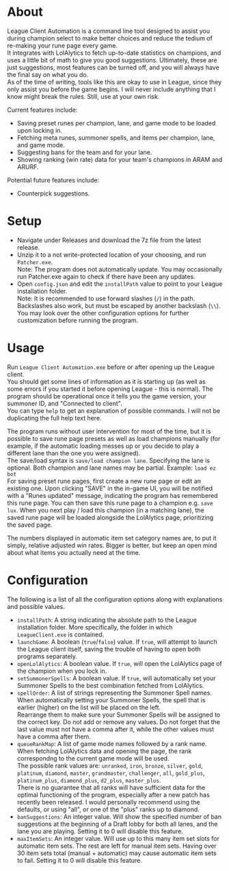 # About
League Client Automation is a command line tool designed to assist you during champion select to make better choices and reduce the tedium of re-making your rune page every game.  
It integrates with LolAlytics to fetch up-to-date statistics on champions, and uses a little bit of math to give you good suggestions. Ultimately, these are just suggestions, most features can be turned off, and you will always have the final say on what you do.  
As of the time of writing, tools like this are okay to use in League, since they only assist you before the game begins. I will never include anything that I know might break the rules. Still, use at your own risk.

Current features include:
* Saving preset runes per champion, lane, and game mode to be loaded upon locking in.
* Fetching meta runes, summoner spells, and items per champion, lane, and game mode.
* Suggesting bans for the team and for your lane.
* Showing ranking (win rate) data for your team's champions in ARAM and ARURF.

Potential future features include:
* Counterpick suggestions.

# Setup
* Navigate under Releases and download the 7z file from the latest release.
* Unzip it to a not write-protected location of your choosing, and run `Patcher.exe`.  
Note: The program does not automatically update. You may occasionally run Patcher.exe again to check if there have been any updates.
* Open `config.json` and edit the `installPath` value to point to your League installation folder.  
Note: It is recommended to use forward slashes (`/`) in the path. Backslashes also work, but must be escaped by another backslash (`\\`).  
You may look over the other configuration options for further customization before running the program.

# Usage
Run `League Client Automation.exe` before or after opening up the League client.  
You should get some lines of information as it is starting up (as well as some errors if you started it before opening League - this is normal). The program should be operational once it tells you the game version, your summoner ID, and "Connected to client".  
You can type `help` to get an explanation of possible commands. I will not be duplicating the full help text here.

The program runs without user intervention for most of the time, but it is possible to save rune page presets as well as load champions manually (for example, if the automatic loading messes up or you decide to play a different lane than the one you were assigned).  
The save/load syntax is `save/load champion lane`. Specifying the lane is optional. Both champion and lane names may be partial. Example: `load ez bot`  
For saving preset rune pages, first create a new rune page or edit an existing one. Upon clicking "SAVE" in the in-game UI, you will be notified with a "Runes updated" message, indicating the program has remembered this rune page. You can then save this rune page to a champion e.g. `save lux`. When you next play / load this champion (in a matching lane), the saved rune page will be loaded alongside the LolAlytics page, prioritizing the saved page.

The numbers displayed in automatic item set category names are, to put it simply, relative adjusted win rates. Bigger is better, but keep an open mind about what items you actually need at the time.

# Configuration
The following is a list of all the configuration options along with explanations and possible values.
* `installPath`: A string indicating the absolute path to the League installation folder. More specifically, the folder in which `LeagueClient.exe` is contained.
* `launchGame`: A boolean (`true`/`false`) value. If `true`, will attempt to launch the League client itself, saving the trouble of having to open both programs separately.
* `openLolAlytics`: A boolean value. If `true`, will open the LolAlytics page of the champion when you lock in.
* `setSummonerSpells`: A boolean value. If `true`, will automatically set your Summoner Spells to the best combination fetched from LolAlytics.
* `spellOrder`: A list of strings representing the Summoner Spell names. When automatically setting your Summoner Spells, the spell that is earlier (higher) on the list will be placed on the left.  
Rearrange them to make sure your Summoner Spells will be assigned to the correct key. Do not add or remove any values. Do not forget that the last value must not have a comma after it, while the other values must have a comma after them.
* `queueRankMap`: A list of game mode names followed by a rank name. When fetching LolAlytics data and opening the page, the rank correspondng to the current game mode will be used.  
The possible rank values are: `unranked`, `iron`, `bronze`, `silver`, `gold`, `platinum`, `diamond`, `master`, `grandmaster`, `challenger`, `all`, `gold_plus`, `platinum_plus`, `diamond_plus`, `d2_plus`, `master_plus`.  
There is no guarantee that all ranks will have sufficient data for the optimal functioning of the program, especially after a new patch has recently been released. I would personally recommend using the defaults, or using "all", or one of the "plus" ranks up to diamond.
* `banSuggestions`: An integer value. Will show the specified number of ban suggestions at the beginning of a Draft lobby for both all lanes, and the lane you are playing. Setting it to 0 will disable this feature.
* `maxItemSets`: An integer value. Will use up to this many item set slots for automatic item sets. The rest are left for manual item sets. Having over 30 item sets total (manual + automatic) may cause automatic item sets to fail. Setting it to 0 will disable this feature.
